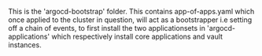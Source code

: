 This is the 'argocd-bootstrap' folder. This contains app-of-apps.yaml which once applied to the cluster in question, will act as a bootstrapper i.e setting off a chain of events, to first install the two applicationsets in 'argocd-applications' which respectively install core applications and vault instances. 
